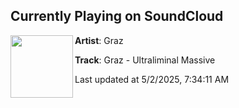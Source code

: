## Currently Playing on SoundCloud

[<img align="left" width="100" src="https://i1.sndcdn.com/artworks-Tl9TlSa3jR8kCooE-403HZA-t500x500.png">](https://soundcloud.com/grazcore/graz-ultraliminal-massive?in=grazcore/sets/graz-hostej-ep)

**Artist**: Graz 

**Track**: Graz - Ultraliminal Massive

Last updated at 5/2/2025, 7:34:11 AM
